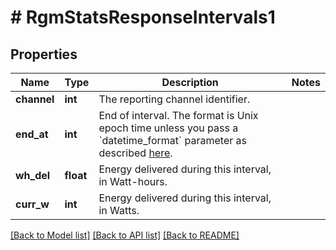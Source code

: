 # # RgmStatsResponseIntervals1

## Properties

Name | Type | Description | Notes
------------ | ------------- | ------------- | -------------
**channel** | **int** | The reporting channel identifier. |
**end_at** | **int** | End of interval. The format is Unix epoch time unless you pass a &#x60;datetime_format&#x60; parameter as described [here](https://developer.enphase.com/docs#Datetimes). |
**wh_del** | **float** | Energy delivered during this interval, in Watt-hours. |
**curr_w** | **int** | Energy delivered during this interval, in Watts. |

[[Back to Model list]](../../README.md#models) [[Back to API list]](../../README.md#endpoints) [[Back to README]](../../README.md)
